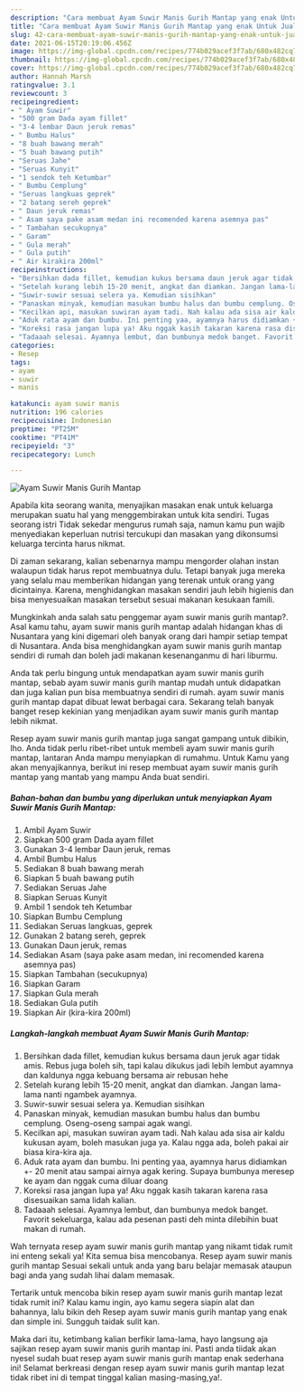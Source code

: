 ```yaml
---
description: "Cara membuat Ayam Suwir Manis Gurih Mantap yang enak Untuk Jualan"
title: "Cara membuat Ayam Suwir Manis Gurih Mantap yang enak Untuk Jualan"
slug: 42-cara-membuat-ayam-suwir-manis-gurih-mantap-yang-enak-untuk-jualan
date: 2021-06-15T20:19:06.456Z
image: https://img-global.cpcdn.com/recipes/774b029acef3f7ab/680x482cq70/ayam-suwir-manis-gurih-mantap-foto-resep-utama.jpg
thumbnail: https://img-global.cpcdn.com/recipes/774b029acef3f7ab/680x482cq70/ayam-suwir-manis-gurih-mantap-foto-resep-utama.jpg
cover: https://img-global.cpcdn.com/recipes/774b029acef3f7ab/680x482cq70/ayam-suwir-manis-gurih-mantap-foto-resep-utama.jpg
author: Hannah Marsh
ratingvalue: 3.1
reviewcount: 3
recipeingredient:
- " Ayam Suwir"
- "500 gram Dada ayam fillet"
- "3-4 lembar Daun jeruk remas"
- " Bumbu Halus"
- "8 buah bawang merah"
- "5 buah bawang putih"
- "Seruas Jahe"
- "Seruas Kunyit"
- "1 sendok teh Ketumbar"
- " Bumbu Cemplung"
- "Seruas langkuas geprek"
- "2 batang sereh geprek"
- " Daun jeruk remas"
- " Asam saya pake asam medan ini recomended karena asemnya pas"
- " Tambahan secukupnya"
- " Garam"
- " Gula merah"
- " Gula putih"
- " Air kirakira 200ml"
recipeinstructions:
- "Bersihkan dada fillet, kemudian kukus bersama daun jeruk agar tidak amis. Rebus juga boleh sih, tapi kalau dikukus jadi lebih lembut ayamnya dan kaldunya ngga kebuang bersama air rebusan hehe"
- "Setelah kurang lebih 15-20 menit, angkat dan diamkan. Jangan lama-lama nanti ngambek ayamnya."
- "Suwir-suwir sesuai selera ya. Kemudian sisihkan"
- "Panaskan minyak, kemudian masukan bumbu halus dan bumbu cemplung. Oseng-oseng sampai agak wangi."
- "Kecilkan api, masukan suwiran ayam tadi. Nah kalau ada sisa air kaldu kukusan ayam, boleh masukan juga ya. Kalau ngga ada, boleh pakai air biasa kira-kira aja."
- "Aduk rata ayam dan bumbu. Ini penting yaa, ayamnya harus didiamkan +- 20 menit atau sampai airnya agak kering. Supaya bumbunya meresep ke ayam dan nggak cuma diluar doang"
- "Koreksi rasa jangan lupa ya! Aku nggak kasih takaran karena rasa disesuaikan sama lidah kalian."
- "Tadaaah selesai. Ayamnya lembut, dan bumbunya medok banget. Favorit sekeluarga, kalau ada pesenan pasti deh minta dilebihin buat makan di rumah."
categories:
- Resep
tags:
- ayam
- suwir
- manis

katakunci: ayam suwir manis 
nutrition: 196 calories
recipecuisine: Indonesian
preptime: "PT25M"
cooktime: "PT41M"
recipeyield: "3"
recipecategory: Lunch

---
```



![Ayam Suwir Manis Gurih Mantap](https://img-global.cpcdn.com/recipes/774b029acef3f7ab/680x482cq70/ayam-suwir-manis-gurih-mantap-foto-resep-utama.jpg)

Apabila kita seorang wanita, menyajikan masakan enak untuk keluarga merupakan suatu hal yang menggembirakan untuk kita sendiri. Tugas seorang istri Tidak sekedar mengurus rumah saja, namun kamu pun wajib menyediakan keperluan nutrisi tercukupi dan masakan yang dikonsumsi keluarga tercinta harus nikmat.

Di zaman  sekarang, kalian sebenarnya mampu mengorder olahan instan walaupun tidak harus repot membuatnya dulu. Tetapi banyak juga mereka yang selalu mau memberikan hidangan yang terenak untuk orang yang dicintainya. Karena, menghidangkan masakan sendiri jauh lebih higienis dan bisa menyesuaikan masakan tersebut sesuai makanan kesukaan famili. 



Mungkinkah anda salah satu penggemar ayam suwir manis gurih mantap?. Asal kamu tahu, ayam suwir manis gurih mantap adalah hidangan khas di Nusantara yang kini digemari oleh banyak orang dari hampir setiap tempat di Nusantara. Anda bisa menghidangkan ayam suwir manis gurih mantap sendiri di rumah dan boleh jadi makanan kesenanganmu di hari liburmu.

Anda tak perlu bingung untuk mendapatkan ayam suwir manis gurih mantap, sebab ayam suwir manis gurih mantap mudah untuk didapatkan dan juga kalian pun bisa membuatnya sendiri di rumah. ayam suwir manis gurih mantap dapat dibuat lewat berbagai cara. Sekarang telah banyak banget resep kekinian yang menjadikan ayam suwir manis gurih mantap lebih nikmat.

Resep ayam suwir manis gurih mantap juga sangat gampang untuk dibikin, lho. Anda tidak perlu ribet-ribet untuk membeli ayam suwir manis gurih mantap, lantaran Anda mampu menyiapkan di rumahmu. Untuk Kamu yang akan menyajikannya, berikut ini resep membuat ayam suwir manis gurih mantap yang mantab yang mampu Anda buat sendiri.

<!--inarticleads1-->

##### Bahan-bahan dan bumbu yang diperlukan untuk menyiapkan Ayam Suwir Manis Gurih Mantap:

1. Ambil  Ayam Suwir
1. Siapkan 500 gram Dada ayam fillet
1. Gunakan 3-4 lembar Daun jeruk, remas
1. Ambil  Bumbu Halus
1. Sediakan 8 buah bawang merah
1. Siapkan 5 buah bawang putih
1. Sediakan Seruas Jahe
1. Siapkan Seruas Kunyit
1. Ambil 1 sendok teh Ketumbar
1. Siapkan  Bumbu Cemplung
1. Sediakan Seruas langkuas, geprek
1. Gunakan 2 batang sereh, geprek
1. Gunakan  Daun jeruk, remas
1. Sediakan  Asam (saya pake asam medan, ini recomended karena asemnya pas)
1. Siapkan  Tambahan (secukupnya)
1. Siapkan  Garam
1. Siapkan  Gula merah
1. Sediakan  Gula putih
1. Siapkan  Air (kira-kira 200ml)




<!--inarticleads2-->

##### Langkah-langkah membuat Ayam Suwir Manis Gurih Mantap:

1. Bersihkan dada fillet, kemudian kukus bersama daun jeruk agar tidak amis. Rebus juga boleh sih, tapi kalau dikukus jadi lebih lembut ayamnya dan kaldunya ngga kebuang bersama air rebusan hehe
1. Setelah kurang lebih 15-20 menit, angkat dan diamkan. Jangan lama-lama nanti ngambek ayamnya.
1. Suwir-suwir sesuai selera ya. Kemudian sisihkan
1. Panaskan minyak, kemudian masukan bumbu halus dan bumbu cemplung. Oseng-oseng sampai agak wangi.
1. Kecilkan api, masukan suwiran ayam tadi. Nah kalau ada sisa air kaldu kukusan ayam, boleh masukan juga ya. Kalau ngga ada, boleh pakai air biasa kira-kira aja.
1. Aduk rata ayam dan bumbu. Ini penting yaa, ayamnya harus didiamkan +- 20 menit atau sampai airnya agak kering. Supaya bumbunya meresep ke ayam dan nggak cuma diluar doang
1. Koreksi rasa jangan lupa ya! Aku nggak kasih takaran karena rasa disesuaikan sama lidah kalian.
1. Tadaaah selesai. Ayamnya lembut, dan bumbunya medok banget. Favorit sekeluarga, kalau ada pesenan pasti deh minta dilebihin buat makan di rumah.




Wah ternyata resep ayam suwir manis gurih mantap yang nikamt tidak rumit ini enteng sekali ya! Kita semua bisa mencobanya. Resep ayam suwir manis gurih mantap Sesuai sekali untuk anda yang baru belajar memasak ataupun bagi anda yang sudah lihai dalam memasak.

Tertarik untuk mencoba bikin resep ayam suwir manis gurih mantap lezat tidak rumit ini? Kalau kamu ingin, ayo kamu segera siapin alat dan bahannya, lalu bikin deh Resep ayam suwir manis gurih mantap yang enak dan simple ini. Sungguh taidak sulit kan. 

Maka dari itu, ketimbang kalian berfikir lama-lama, hayo langsung aja sajikan resep ayam suwir manis gurih mantap ini. Pasti anda tiidak akan nyesel sudah buat resep ayam suwir manis gurih mantap enak sederhana ini! Selamat berkreasi dengan resep ayam suwir manis gurih mantap lezat tidak ribet ini di tempat tinggal kalian masing-masing,ya!.


